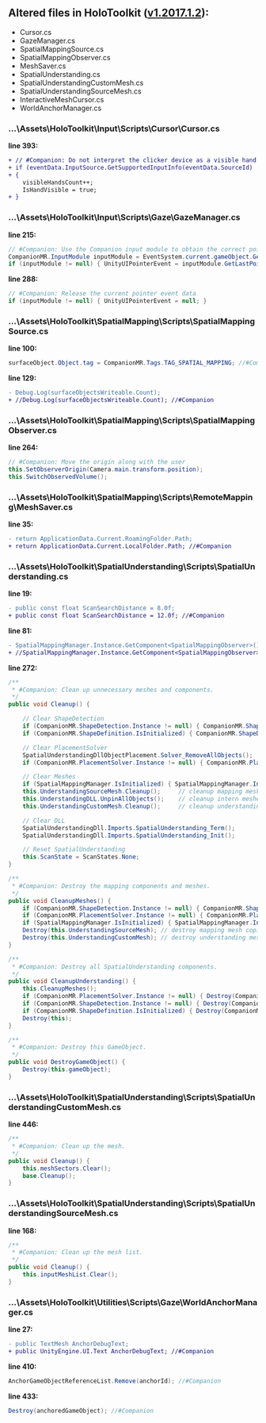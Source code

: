 ## Altered files in HoloToolkit ([v1.2017.1.2](https://github.com/Microsoft/MixedRealityToolkit-Unity/releases/tag/v1.2017.1.2)):
- Cursor.cs
- GazeManager.cs
- SpatialMappingSource.cs
- SpatialMappingObserver.cs
- MeshSaver.cs
- SpatialUnderstanding.cs
- SpatialUnderstandingCustomMesh.cs
- SpatialUnderstandingSourceMesh.cs
- InteractiveMeshCursor.cs
- WorldAnchorManager.cs



### ...\Assets\HoloToolkit\Input\Scripts\Cursor\Cursor.cs
__line 393:__
```diff
+ // #Companion: Do not interpret the clicker device as a visible hand
+ if (eventData.InputSource.GetSupportedInputInfo(eventData.SourceId) != SupportedInputInfo.None)
+ {
    visibleHandsCount++;
    IsHandVisible = true;
+ }
```



### ...\Assets\HoloToolkit\Input\Scripts\Gaze\GazeManager.cs
__line 215:__
```csharp
// #Companion: Use the Companion input module to obtain the correct pointer event data
CompanionMR.InputModule inputModule = EventSystem.current.gameObject.GetComponent<CompanionMR.InputModule>();
if (inputModule != null) { UnityUIPointerEvent = inputModule.GetLastPointerEventDataPublic(-1); }
```
__line 288:__
```csharp
// #Companion: Release the current pointer event data
if (inputModule != null) { UnityUIPointerEvent = null; }
```



### ...\Assets\HoloToolkit\SpatialMapping\Scripts\SpatialMappingSource.cs
__line 100:__
```csharp
surfaceObject.Object.tag = CompanionMR.Tags.TAG_SPATIAL_MAPPING; //#Companion
```
__line 129:__
```diff
- Debug.Log(surfaceObjectsWriteable.Count);
+ //Debug.Log(surfaceObjectsWriteable.Count); //#Companion
```



### ...\Assets\HoloToolkit\SpatialMapping\Scripts\SpatialMappingObserver.cs
__line 264:__
```csharp
// #Companion: Move the origin along with the user
this.SetObserverOrigin(Camera.main.transform.position);
this.SwitchObservedVolume();
```



### ...\Assets\HoloToolkit\SpatialMapping\Scripts\RemoteMapping\MeshSaver.cs
__line 35:__
```diff
- return ApplicationData.Current.RoamingFolder.Path;
+ return ApplicationData.Current.LocalFolder.Path; //#Companion
```



### ...\Assets\HoloToolkit\SpatialUnderstanding\Scripts\SpatialUnderstanding.cs
__line 19:__
```diff
- public const float ScanSearchDistance = 8.0f;
+ public const float ScanSearchDistance = 12.0f; //#Companion
```
__line 81:__
```diff
- SpatialMappingManager.Instance.GetComponent<SpatialMappingObserver>().TimeBetweenUpdates = (scanState == ScanStates.Done) ? UpdatePeriod_AfterScanning : UpdatePeriod_DuringScanning;
+ //SpatialMappingManager.Instance.GetComponent<SpatialMappingObserver>().TimeBetweenUpdates = (scanState == ScanStates.Done) ? UpdatePeriod_AfterScanning : UpdatePeriod_DuringScanning; //#Companion
```
__line 272:__
```csharp
/**
 * #Companion: Clean up unnecessary meshes and components.
 */
public void Cleanup() {

    // Clear ShapeDetection
    if (CompanionMR.ShapeDetection.Instance != null) { CompanionMR.ShapeDetection.Instance.ClearGeometry(); }
    if (CompanionMR.ShapeDefinition.IsInitialized) { CompanionMR.ShapeDefinition.Instance.Clear(); }

    // Clear PlacementSolver
    SpatialUnderstandingDllObjectPlacement.Solver_RemoveAllObjects();
    if (CompanionMR.PlacementSolver.Instance != null) { CompanionMR.PlacementSolver.Instance.Clear(); }

    // Clear Meshes
    if (SpatialMappingManager.IsInitialized) { SpatialMappingManager.Instance.CleanupObserver(); }
    this.UnderstandingSourceMesh.Cleanup();     // cleanup mapping mesh copies
    this.UnderstandingDLL.UnpinAllObjects();    // cleanup intern meshes
    this.UnderstandingCustomMesh.Cleanup();     // cleanup understanding meshes

    // Clear DLL
    SpatialUnderstandingDll.Imports.SpatialUnderstanding_Term();
    SpatialUnderstandingDll.Imports.SpatialUnderstanding_Init();

    // Reset SpatialUnderstanding
    this.ScanState = ScanStates.None;
}

/**
 * #Companion: Destroy the mapping components and meshes.
 */
public void CleanupMeshes() {
    if (CompanionMR.ShapeDetection.Instance != null) { CompanionMR.ShapeDetection.Instance.ClearGeometry(); }
    if (CompanionMR.PlacementSolver.Instance != null) { CompanionMR.PlacementSolver.Instance.ClearGeometry(true); }
    if (SpatialMappingManager.IsInitialized) { SpatialMappingManager.Instance.CleanupObserver(); }
    Destroy(this.UnderstandingSourceMesh); // destroy mapping mesh copies
    Destroy(this.UnderstandingCustomMesh); // destroy understanding meshes
}

/**
 * #Companion: Destroy all SpatialUnderstanding components.
 */
public void CleanupUnderstanding() {
    this.CleanupMeshes();
    if (CompanionMR.PlacementSolver.Instance != null) { Destroy(CompanionMR.PlacementSolver.Instance); }
    if (CompanionMR.ShapeDetection.Instance != null) { Destroy(CompanionMR.ShapeDetection.Instance); }
    if (CompanionMR.ShapeDefinition.IsInitialized) { Destroy(CompanionMR.ShapeDefinition.Instance); }
    Destroy(this);
}

/**
 * #Companion: Destroy this GameObject.
 */
public void DestroyGameObject() {
    Destroy(this.gameObject);
}
```



### ...\Assets\HoloToolkit\SpatialUnderstanding\Scripts\SpatialUnderstandingCustomMesh.cs
__line 446:__
```csharp
/**
 * #Companion: Clean up the mesh.
 */
public void Cleanup() {
    this.meshSectors.Clear();
    base.Cleanup();
}
```



### ...\Assets\HoloToolkit\SpatialUnderstanding\Scripts\SpatialUnderstandingSourceMesh.cs
__line 168:__
```csharp
/**
 * #Companion: Clean up the mesh list.
 */
public void Cleanup() {
    this.inputMeshList.Clear();
}
```



### ...\Assets\HoloToolkit\Utilities\Scripts\Gaze\WorldAnchorManager.cs
__line 27:__
```diff
- public TextMesh AnchorDebugText;
+ public UnityEngine.UI.Text AnchorDebugText; //#Companion
```
__line 410:__
```csharp
AnchorGameObjectReferenceList.Remove(anchorId); //#Companion
```
__line 433:__
```csharp
Destroy(anchoredGameObject); //#Companion
```
